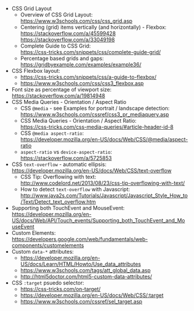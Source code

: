 - CSS Grid Layout
  - Overview of CSS Grid Layout:\
    <https://www.w3schools.com/css/css_grid.asp>
  - Centering (grid) items vertically (and horizontally) - Flexbox:\
    <https://stackoverflow.com/a/45599428>\
    <https://stackoverflow.com/a/33049198>
  - Complete Guide to CSS Grid:\
    <https://css-tricks.com/snippets/css/complete-guide-grid/>
  - Percentage based grids and gaps:\
    <https://gridbyexample.com/examples/example36/>
- CSS Flexbox layout:
  - <https://css-tricks.com/snippets/css/a-guide-to-flexbox/>
  - <https://www.w3schools.com/css/css3_flexbox.asp>
- Font size as percentage of viewport size:\
  <https://stackoverflow.com/a/19814948>
- CSS Media Queries - Orientation / Aspect Ratio
  - CSS `@media` - see Examples for portrait / landscape detection:\
    <https://www.w3schools.com/cssref/css3_pr_mediaquery.asp>
  - CSS Media Queries - Orientation / Aspect Ratio:\
    <https://css-tricks.com/css-media-queries/#article-header-id-8>
  - CSS `@media aspect-ratio`:\
    <https://developer.mozilla.org/en-US/docs/Web/CSS/@media/aspect-ratio>
  - `aspect-ratio` vs `device-aspect-ratio`:\
    <https://stackoverflow.com/a/5725853>
- CSS `text-overflow` - automatic ellipsis:\
  <https://developer.mozilla.org/en-US/docs/Web/CSS/text-overflow>
  - CSS Tip: Overflowing with text:\
    <http://www.codelord.net/2013/08/23/css-tip-overflowing-with-text/>
  - How to detect `text-overflow` with Javascript:\
    <http://www.java2s.com/Tutorials/Javascript/Javascript_Style_How_to/Text/Detect_text_overflow.htm>
- Supporting both TouchEvent and MouseEvent:\
  <https://developer.mozilla.org/en-US/docs/Web/API/Touch_events/Supporting_both_TouchEvent_and_MouseEvent>
- Custom Elements:\
  <https://developers.google.com/web/fundamentals/web-components/customelements>
- Custom `data-*` attributes:
  - <https://developer.mozilla.org/en-US/docs/Learn/HTML/Howto/Use_data_attributes>
  - <https://www.w3schools.com/tags/att_global_data.asp>
  - <http://html5doctor.com/html5-custom-data-attributes/>
- CSS `:target` psuedo selector:
  - <https://css-tricks.com/on-target/>
  - <https://developer.mozilla.org/en-US/docs/Web/CSS/:target>
  - <https://www.w3schools.com/cssref/sel_target.asp>
